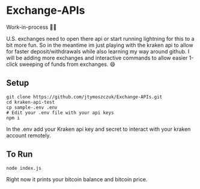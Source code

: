 # Exchange-APIs

Work-in-process 👷‍♂️

U.S. exchanges need to open there api or start running lightning for this to a bit more fun. So in the meantime im just playing with the kraken api to allow for faster deposit/withdrawals while also learning my way around github. I will be adding more exchanges and interactive commands to allow easier 1-click sweeping of funds from exchanges. 😄

## Setup
```
git clone https://github.com/jtymoszczuk/Exchange-APIs.git
cd kraken-api-test
cp sample-.env .env
# Edit your .env file with your api keys
npm i
```

In the .env add your Kraken api key and secret to interact with your kraken account remotely.

## To Run
``
node index.js
``

Right now it prints your bitcoin balance and bitcoin price.
